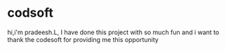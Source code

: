 # codsoft
hi,i'm pradeesh.L, I have done this project with so much fun and i want to thank the codesoft for providing me this opportunity
